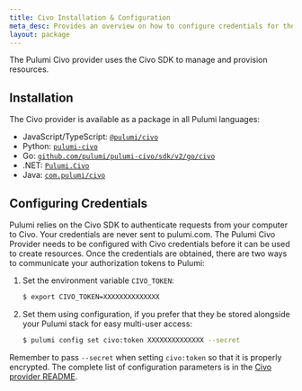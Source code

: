 ```yaml
---
title: Civo Installation & Configuration
meta_desc: Provides an overview on how to configure credentials for the Pulumi Civo Provider.
layout: package
---
```


The Pulumi Civo provider uses the Civo SDK to manage and provision resources.

## Installation

The Civo provider is available as a package in all Pulumi languages:

* JavaScript/TypeScript: [`@pulumi/civo`](https://www.npmjs.com/package/@pulumi/civo)
* Python: [`pulumi-civo`](https://pypi.org/project/pulumi-civo/)
* Go: [`github.com/pulumi/pulumi-civo/sdk/v2/go/civo`](https://github.com/pulumi/pulumi-civo)
* .NET: [`Pulumi.Civo`](https://www.nuget.org/packages/Pulumi.Civo)
* Java: [`com.pulumi/civo`](https://central.sonatype.com/artifact/com.pulumi/civo)

## Configuring Credentials

Pulumi relies on the Civo SDK to authenticate requests from your computer to Civo. Your credentials are never sent
to pulumi.com. The Pulumi Civo Provider needs to be configured with Civo credentials
before it can be used to create resources. Once the credentials are obtained, there are two ways to communicate your authorization tokens to Pulumi:

1. Set the environment variable `CIVO_TOKEN`:

    ```bash
    $ export CIVO_TOKEN=XXXXXXXXXXXXXX
    ```

2. Set them using configuration, if you prefer that they be stored alongside your Pulumi stack for easy multi-user access:

    ```bash
    $ pulumi config set civo:token XXXXXXXXXXXXXX --secret
    ```

Remember to pass `--secret` when setting `civo:token` so that it is properly encrypted. The complete list of
configuration parameters is in the [Civo provider README](https://github.com/pulumi/pulumi-civo/blob/master/README.md).
